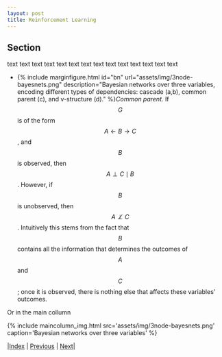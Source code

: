 ```yaml
---
layout: post
title: Reinforcement Learning
---
```


## Section
text text 
text text 
text text 
text text 
text text 
text text 
text text 

- {% include marginfigure.html id="bn" url="assets/img/3node-bayesnets.png" description="Bayesian networks over three variables, encoding different types of dependencies: cascade (a,b), common parent (c), and v-structure (d)." %}*Common parent.* If $$G$$ is of the form $$A \leftarrow B \rightarrow C$$, and $$B$$ is observed, then $$A \perp C \mid B$$. However, if $$B$$ is unobserved, then $$A \not\perp C$$. Intuitively this stems from the fact that $$B$$ contains all the information that determines the outcomes of $$A$$ and $$C$$; once it is observed, there is nothing else that affects these variables' outcomes.

Or in the main collumn

{% include maincolumn_img.html src='assets/img/3node-bayesnets.png' caption='Bayesian networks over three variables' %}
<br/>

|[Index](../../) | [Previous](../../preliminaries/applications) | [Next](../undirected)|
